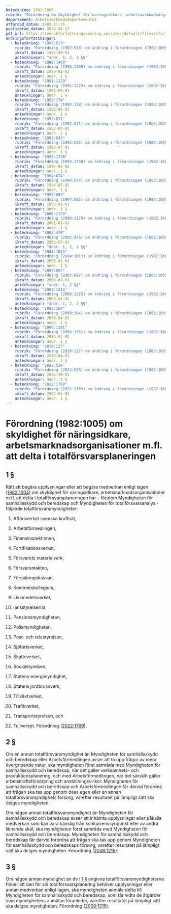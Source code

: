 ```yaml
---
beteckning: 1982:1005
rubrik: "Förordning om skyldighet för näringsidkare, arbetsmarknadsorganisationer m.fl. att delta i totalförsvarsplaneringen"
departement: Arbetsmarknadsdepartementet
utfardad_datum: 1982-11-25
publicerad_datum: 2023-03-27
pdf_url: https://svenskforfattningssamling.se/sites/default/files/sfs/1982-11/SFS1982-1005.pdf
andringsforfattningar:
  - beteckning: "1987:513"
    rubrik: "Förordning (1987:513) om ändring i förordningen (1982:1005) om skydlighet för näringsidkare, arbetsmarknadsorganisationer m.fl. att delta i totalförsvarsplaneringen"
    ikraft_datum: 1987-08-01
    anteckningar: "ändr. 1, 2, 3 §§"
  - beteckning: "1988:1408"
    rubrik: "Förordning (1988:1408) om ändring i förordningen (1982:1005) om skyldighet för näringsidkare, arbetsmarknadsorganisationer m.fl. att delta i totalförsvarsplaneringen"
    ikraft_datum: 1989-01-01
    anteckningar: ändr. 1 §
  - beteckning: "1991:1229"
    rubrik: "Förordning (1991:1229) om ändring i förordningen (1982:1005) om skyldighet för näringsidkare, arbetsmarknadsorganisationer m.fl. att delta i totalförsvarsplaneringen"
    ikraft_datum: 1991-09-01
    anteckningar: ändr. 1 §
  - beteckning: "1992:178"
    rubrik: "Förordning (1992:178) om ändring i förordningen (1982:1005) om skyldighet för näringsidkare, arbetsmarknadsorganisationer m.fl. att delta i totalförsvarsplaneringen"
    ikraft_datum: 1992-05-01
    anteckningar: ändr. 1 §
  - beteckning: "1992:871"
    rubrik: "Förordning (1992:871) om ändring i förordningen (1982:1005) om skyldighet för näringsidkare, arbetsmarknadsorganisationer m.fl. att delta i totalförsvarsplaneringen"
    ikraft_datum: 1992-07-01
    anteckningar: ändr. 1 §
  - beteckning: "1993:635"
    rubrik: "Förordning (1993:635) om ändring i förordningen (1982:1005) om skyldighet för näringsidkare, arbetsmarknadsorganisationer m.fl. att delta i totalförsvarsplaneringen"
    ikraft_datum: 1993-07-01
    anteckningar: ändr. 1 §
  - beteckning: "1993:1738"
    rubrik: "Förordning (1993:1738) om ändring i förordningen (1982:1005) om skyldighet för näringsidkare, arbetsmarknadsorganisationer m.fl. att delta i totalförvarsplaneringen"
    ikraft_datum: 1994-03-01
    anteckningar: ändr. 1 §
  - beteckning: "1994:674"
    rubrik: "Förordning (1994:674) om ändring i förordningen (1982:1005) om skyldighet för näringsidkare, arbetsmarknadsorganisationer m.fl. att delta i totalförsvarsplaneringen"
    ikraft_datum: 1994-07-01
    anteckningar: ändr. 1 §
  - beteckning: "1997:885"
    rubrik: "Förordning (1997:885) om ändring i förordningen (1982:1005) om skyldighet för näringsidkare, arbetsmarknadsorganisationer m.fl. att delta i totalförsvarsplaneringen"
    ikraft_datum: 1998-01-01
    anteckningar: ändr. 1 §
  - beteckning: "2000:1179"
    rubrik: "Förordning (2000:1179) om ändring i förordningen (1982:1005) om skyldighet för näringsidkare, arbetsmarknadsorganisationer m.fl. att delta i totalförsvarsplaneringen"
    ikraft_datum: 2001-01-01
    anteckningar: ändr. 1 §
  - beteckning: "2002:476"
    rubrik: "Förordning (2002:476) om ändring i förordningen (1982:1005) om skyldighet för näringsidkare, arbetsmarknadsorganisationer m.fl. att delta i totalförsvarsplaneringen"
    ikraft_datum: 2002-07-01
    anteckningar: "ändr. 1, 2, 3 §§"
  - beteckning: "2004:1013"
    rubrik: "Förordning (2004:1013) om ändring i förordningen (1982:1005) om skyldighet för näringsidkare, arbetsmarknadsorganisationer m.fl. att delta i totalförsvarsplaneringen"
    ikraft_datum: 2005-01-01
    anteckningar: ändr. 1 §
  - beteckning: "2007:887"
    rubrik: "Förordning (2007:887) om ändring i förordningen (1982:1005) om skyldighet för näringsidkare, arbetsmarknadsorganisationer m.fl. att delta i totalförsvarsplaneringen"
    ikraft_datum: 2008-01-01
    anteckningar: "ändr. 1, 2 §§"
  - beteckning: "2008:1215"
    rubrik: "Förordning (2008:1215) om ändring i förordningen (1982:1005) om skyldighet för näringsidkare, arbetsmarknadsorganisationer m.fl. att delta i totalförsvarsplaneringen"
    ikraft_datum: 2009-01-01
    anteckningar: "ändr. 1, 2, 3 §§"
  - beteckning: "2009:164"
    rubrik: "Förordning (2009:164) om ändring i förordningen (1982:1005) om skyldighet för näringsidkare, arbetsmarknadsorganisationer m.fl. att delta i totalförsvarsplaneringen"
    ikraft_datum: 2009-04-01
    anteckningar: ändr. 1 §
  - beteckning: "2009:1181"
    rubrik: "Förordning (2009:1181) om ändring i förordningen (1982:1005) om skyldighet för näringsidkare, arbetsmarknadsorganisationer m.fl. att delta i totalförsvarsplaneringen"
    ikraft_datum: 2010-01-01
    anteckningar: ändr. 1 §
  - beteckning: "2010:127"
    rubrik: "Förordning (2010:127) om ändring i förordningen (1982:1005) om skyldighet för näringsidkare, arbetsmarknadsorganisationer m.fl. att delta i totalförsvarsplaneringen"
    ikraft_datum: 2010-04-01
    anteckningar: ändr. 1 §
  - beteckning: "2022:526"
    rubrik: "Förordning (2022:526) om ändring i förordningen (1982:1005) om skyldighet för näringsidkare, arbetsmarknadsorganisationer m.fl. att delta i totalförsvarsplaneringen"
    ikraft_datum: 2022-10-01
    anteckningar: ändr. 1 §
  - beteckning: "2022:1769"
    rubrik: "Förordning (2022:1769) om ändring i förordningen (1982:1005) om skyldighet för näringsidkare, arbetsmarknadsorganisationer m.fl. att delta i totalförsvarsplaneringen"
    ikraft_datum: 2023-01-01
    anteckningar: ändr. 1 §
---
```


# Förordning (1982:1005) om skyldighet för näringsidkare, arbetsmarknadsorganisationer m.fl. att delta i totalförsvarsplaneringen

## 1 §

Rätt att begära upplysningar eller att begära medverkan enligt lagen ([1982:1004](https://selex.se/eli/sfs/1982/1004)) om skyldighet för näringsidkare, arbetsmarknadsorganisationer m.fl. att delta i totalförsvarsplaneringen har - förutom Myndigheten för samhällsskydd och beredskap och Myndigheten för totalförsvarsanalys -följande totalförsvarsmyndigheter:

1. Affärsverket svenska kraftnät,

2. Arbetsförmedlingen,

3. Finansinspektionen,

4. Fortifikationsverket,

5. Försvarets materielverk,

6. Försvarsmakten,

7. Försäkringskassan,

8. Kommerskollegium,

9. Livsmedelsverket,

10. länsstyrelserna,

11. Pensionsmyndigheten,

12. Polismyndigheten,

13. Post- och telestyrelsen,

14. Sjöfartsverket,

15. Skatteverket,

16. Socialstyrelsen,

17. Statens energimyndighet,

18. Statens jordbruksverk,

19. Tillväxtverket,

20. Trafikverket,

21. Transportstyrelsen, och

22. Tullverket. Förordning ([2022:1769](https://selex.se/eli/sfs/2022/1769)).

## 2 §

Om en annan totalförsvarsmyndighet än Myndigheten för samhällsskydd och beredskap eller Arbetsförmedlingen avser att ta upp frågor av mera övergripande natur, ska myndigheten först samråda med Myndigheten för samhällsskydd och beredskap, när det gäller verksamhets- och produktionsplanering, och med Arbetsförmedlingen, när det särskilt gäller arbetskraftsförsörjning och anställningsvillkor. Myndigheten för samhällsskydd och beredskap och Arbetsförmedlingen får därvid förordna att frågan ska tas upp genom dess egen eller en annan totalförsvarsmyndighets försorg, varefter resultatet på lämpligt sätt ska delges myndigheten.

Om någon annan totalförsvarsmyndighet än Myndigheten för samhällsskydd och beredskap avser att inhämta upplysningar eller påkalla medverkan som kan vara känslig från konkurrenssynpunkt eller av andra liknande skäl, ska myndigheten först samråda med Myndigheten för samhällsskydd och beredskap. Myndigheten för samhällsskydd och beredskap får därvid förordna att frågan ska tas upp genom Myndigheten för samhällsskydd och beredskaps försorg, varefter resultatet på lämpligt sätt ska delges myndigheten. Förordning ([2008:1215](https://selex.se/eli/sfs/2008/1215)).

## 3 §

Om någon annan myndighet än de i [1 §](#1) angivna totalförsvarsmyndigheterna finner att den för sin totalförsvarsplanering behöver upplysningar eller annan medverkan enligt lagen, ska myndigheten anmäla detta till Myndigheten för samhällsskydd och beredskap, som får vidta de åtgärder som myndighetens anmälan föranleder, varefter resultatet på lämpligt sätt ska delges myndigheten. Förordning ([2008:1215](https://selex.se/eli/sfs/2008/1215)).